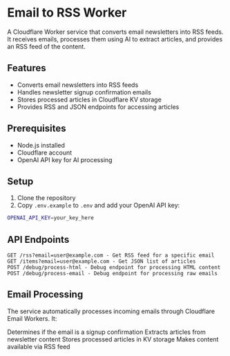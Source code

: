 # Email to RSS Worker

A Cloudflare Worker service that converts email newsletters into RSS feeds. It receives emails, processes them using AI to extract articles, and provides an RSS feed of the content.

## Features

- Converts email newsletters into RSS feeds
- Handles newsletter signup confirmation emails
- Stores processed articles in Cloudflare KV storage
- Provides RSS and JSON endpoints for accessing articles

## Prerequisites

- Node.js installed
- Cloudflare account
- OpenAI API key for AI processing

## Setup

1. Clone the repository
2. Copy `.env.example` to `.env` and add your OpenAI API key:

```sh
OPENAI_API_KEY=your_key_here
```

## API Endpoints

```
GET /rss?email=user@example.com - Get RSS feed for a specific email
GET /items?email=user@example.com - Get JSON list of articles
POST /debug/process-html - Debug endpoint for processing HTML content
POST /debug/process-email - Debug endpoint for processing raw emails
```

## Email Processing

The service automatically processes incoming emails through Cloudflare Email Workers. It:

Determines if the email is a signup confirmation
Extracts articles from newsletter content
Stores processed articles in KV storage
Makes content available via RSS feed
